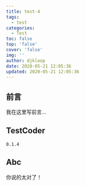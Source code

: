 ```yaml
---
title: test-4
tags:
  - test
categories:
  - Test
toc: false
top: 'false'
cover: 'false'
img: ''
author: djkloop
date: 2020-05-21 12:05:36
updated: 2020-05-21 12:05:36
---
```


## 前言  

我在这里写前言...  

## TestCoder   

<code>0.1.4</code>

## Abc

你说的太对了！